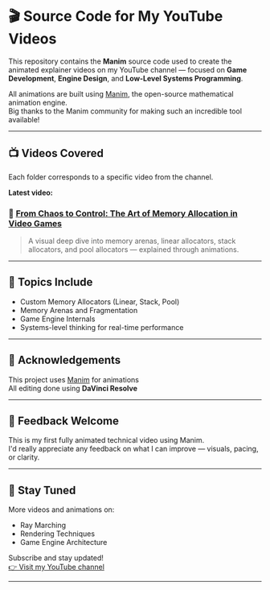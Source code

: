 # 🎬 Source Code for My YouTube Videos

This repository contains the **Manim** source code used to create the animated explainer videos on my YouTube channel — focused on **Game Development**, **Engine Design**, and **Low-Level Systems Programming**.

All animations are built using [Manim](https://github.com/ManimCommunity/manim), the open-source mathematical animation engine.  
Big thanks to the Manim community for making such an incredible tool available!

---

## 📺 Videos Covered

Each folder corresponds to a specific video from the channel.

**Latest video:**
### 🎥 [From Chaos to Control: The Art of Memory Allocation in Video Games](#)
> A visual deep dive into memory arenas, linear allocators, stack allocators, and pool allocators — explained through animations.

---

## 🧠 Topics Include

- Custom Memory Allocators (Linear, Stack, Pool)
- Memory Arenas and Fragmentation
- Game Engine Internals
- Systems-level thinking for real-time performance

---

## 🙏 Acknowledgements

This project uses [Manim](https://github.com/ManimCommunity/manim) for animations  
All editing done using **DaVinci Resolve**

---

## 💬 Feedback Welcome

This is my first fully animated technical video using Manim.  
I'd really appreciate any feedback on what I can improve — visuals, pacing, or clarity.

---

## 📌 Stay Tuned

More videos and animations on:
- Ray Marching
- Rendering Techniques
- Game Engine Architecture

Subscribe and stay updated!  
[👉 Visit my YouTube channel](#)

---
